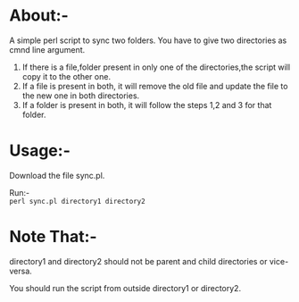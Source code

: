 # About:-

A simple perl script to sync two folders.
You have to give two directories as cmnd line argument. 

1. If there is a file,folder present in only one of the directories,the script will copy it to the other one.
2. If a file is present in both, it will remove the old file and update the file to the new one in both directories.
3. If a folder is present in both, it will follow the steps 1,2 and 3 for that folder. 

# Usage:-
Download the file sync.pl.

Run:-  
```perl sync.pl directory1 directory2```

# Note That:-
directory1 and directory2 should not be parent and child directories or vice-versa.

You should run the script from outside directory1 or directory2.
